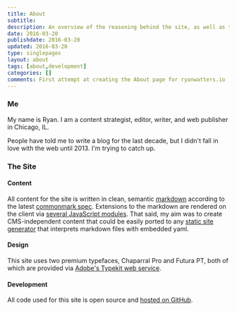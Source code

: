 ```yaml
---
title: About
subtitle:
description: An overview of the reasoning behind the site, as well as the development and design specifications for ryanwatters.io.
date: 2016-03-20
publishdate: 2016-03-20
updated: 2016-03-20
type: singlepages
layout: about
tags: [about,development]
categories: []
comments: First attempt at creating the About page for ryanwatters.io
---
```


### Me

My name is Ryan. I am a content strategist, editor, writer, and web publisher in Chicago, IL.

People have told me to write a blog for the last decade, but I didn't fall in love with the web until 2013. I'm trying to catch up.

### The Site

#### Content

All content for the site is written in clean, semantic [markdown](https://daringfireball.net/projects/markdown/) according to the latest [commonmark spec](http://spec.commonmark.org/). Extensions to the markdown are rendered on the client via [several JavaScript modules](https://github.com/rdwatters/ryanwattersme/tree/master/assets/js/modules). That said, my aim was to create CMS-independent content that could be easily ported to any [static site generator](https://www.staticgen.com/) that interprets markdown files with embedded yaml.

#### Design

This site uses two premium typefaces, Chaparral Pro and Futura PT, both of which are provided via [Adobe's Typekit web service](https://typekit.com/fonts).

#### Development

All code used for this site is open source and [hosted on GitHub](https://www.github.com/rdwatters/ryanwattersme).



